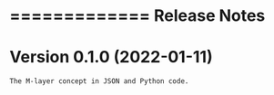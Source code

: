 =============
Release Notes
=============

Version 0.1.0 (2022-01-11)
==========================

    The M-layer concept in JSON and Python code. 
    
    
    
    

